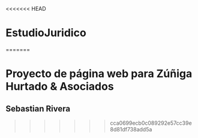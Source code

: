 <<<<<<< HEAD
# EstudioJuridico
=======
# Proyecto de página web para Zúñiga Hurtado & Asociados

## Sebastian Rivera
>>>>>>> cca0699ecb0c089292e57cc39e8d81df738add5a

